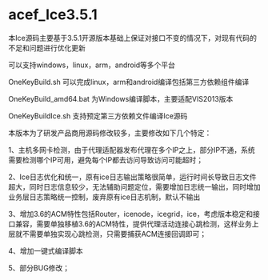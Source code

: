 # acef_Ice3.5.1

本Ice源码主要基于3.5.1开源版本基础上保证对接口不变的情况下，对现有代码的不足和问题进行优化更新

可以支持windows，linux，arm，android等多个平台

OneKeyBuild.sh 可以完成linux，arm和android编译包括第三方依赖组件编译

OneKeyBuild_amd64.bat 为Windows编译脚本，主要适配VIS2013版本

OneKeyBuildIce.sh  支持预定第三方依赖文件编译Ice源码

本版本为了研发产品商用源码修改较多，主要修改如下几个特定：

1、主机多网卡检测，由于代理适配器发布代理在多个IP之上，部分IP不通，系统需要检测哪个IP可用，避免每个IP都去访问导致访问可能超时；

2、Ice日志优化和统一，原有ice日志输出策略很简单，运行时间长导致日志文件超大，同时日志信息较少，无法辅助问题定位，需要增加日志统一输出，同时增加业务层日志策略统一控制，废弃原有ice日志机制，默认不输出

3、增加3.6的ACM特性包括Router，icenode，icegrid，ice，考虑版本稳定和接口兼容，需要单独移植3.6的ACM特性，提供代理活动连接心跳检测，这样业务上层就不需要单独实现心跳检测，只需要捕获ACM连接回调即可；

4、增加一键式编译脚本

5、部分BUG修改；
